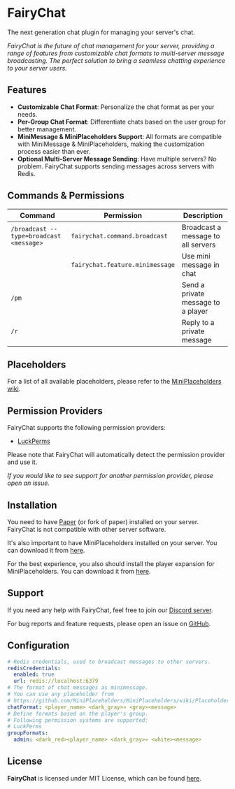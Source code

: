 # FairyChat

The next generation chat plugin for managing your server's chat.

*FairyChat is the future of chat management for your server, providing a range of features from customizable
chat
formats to multi-server message broadcasting. The perfect solution to bring a seamless chatting experience to
your
server users.*

## Features

- **Customizable Chat Format**: Personalize the chat format as per your needs.
- **Per-Group Chat Format**: Differentiate chats based on the user group for better management.
- **MiniMessage & MiniPlaceholders Support**: All formats are compatible with MiniMessage & MiniPlaceholders, making the
  customization process easier than ever.
- **Optional Multi-Server Message Sending**: Have multiple servers? No problem. FairyChat supports sending messages
  across servers with Redis.

## Commands & Permissions

| Command                                 | Permission                      | Description                        |
|-----------------------------------------|---------------------------------|------------------------------------|
| `/broadcast --type=broadcast <message>` | `fairychat.command.broadcast`   | Broadcast a message to all servers |
|                                         | `fairychat.feature.minimessage` | Use mini message in chat           |
| `/pm`                                   |                                 | Send a private message to a player |
| `/r`                                    |                                 | Reply to a private message         |

## Placeholders

For a list of all available placeholders, please refer to
the [MiniPlaceholders wiki](https://github.com/MiniPlaceholders/MiniPlaceholders/wiki).

## Permission Providers

FairyChat supports the following permission providers:

- [LuckPerms](https://luckperms.net/)

Please note that FairyChat will automatically detect the permission provider and use it.

*If you would like to see support for another permission provider, please open an issue.*

## Installation

You need to have [Paper](https://papermc.io/) (or fork of paper) installed on your server. FairyChat is not
compatible
with other server software.

It's also important to have MiniPlaceholders installed on your server. You can download it
from [here](https://modrinth.com/plugin/miniplaceholders).

For the best experience, you also should install the player expansion for MiniPlaceholders. You can download it
from [here](https://github.com/MiniPlaceholders/Player-Expansion).

## Support

If you need any help with FairyChat, feel free to join our [Discord server](https://discord.gg/bM8NtsJVeb).

For bug reports and feature requests, please open an issue on [GitHub](https://github.com/rexlManu/FairyChat/issues).

## Configuration

```yaml
# Redis credentials, used to broadcast messages to other servers.
redisCredentials:
  enabled: true
  url: redis://localhost:6379
# The format of chat messages as minimessage.
# You can use any placeholder from
# https://github.com/MiniPlaceholders/MiniPlaceholders/wiki/Placeholders
chatFormat: <player_name> <dark_gray>» <gray><message>
# Define formats based on the player's group.
# Following permission systems are supported:
# LuckPerms
groupFormats:
  admin: <dark_red><player_name> <dark_gray>» <white><message>
```

## License

**FairyChat** is licensed under MIT License, which can be found [here](LICENSE).